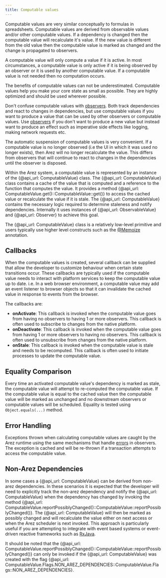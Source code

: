 ```yaml
---
title: Computable values
---
```


Computable values are very similar conceptually to formulas in spreadsheets. Computable values are derived
from observable values and/or other computable values. If a dependency is changed then the computable value
will recalculate it's value. If the new value is different from the old value then the computable value is
marked as changed and the change is propagated to observers.

A computable value will only compute a value if it is active. In most circumstances, a computable value is only
active if it is being observed by an observer or it is used by another computable value. If a computable value
is not needed then no computation occurs.

The benefits of computable values can not be underestimated. Computable values help you make your core state
as small as possible. They are highly optimized and should be used wherever possible.

Don't confuse computable values with [observers](observers.md). Both track dependencies and react to changes
in dependencies, but use computable values if you want to produce a value that can be used by other observers
or computable values. Use [observers](observers.md) if you don't want to produce a new value but instead want
to produce an effect such as imperative side effects like logging, making network requests etc.

The automatic suspension of computable values is very convenient. If a computable value is no longer observed
(i.e the UI in which it was used no longer exists), then Arez will no longer recalculate the value. This differs
from observers that will continue to react to changes in the dependencies until the observer is disposed.

Within the Arez system, a computable value is represented by an instance of the {@api_url: ComputableValue}
class. The {@api_url: ComputableValue} class contains a cache of the value that is computed and a reference to the
function that computes the value. It provides a method {@api_url: ComputableValue.get()::ComputableValue::get()} to
access the cached value or recalculate the value if it is stale. The {@api_url: ComputableValue} contains the necessary
logic required to determine staleness and notify dependencies. Internally it uses instances of {@api_url: ObservableValue}
and {@api_url: Observer} to achieve this goal.

The {@api_url: ComputableValue} class is a relatively low-level primitive and users typically use higher level
constructs such as the [@Memoize](at_memoize.md) annotation.

## Callbacks

When the computable values is created, several callback can be supplied that allow the developer to customize
behaviour when certain state transitions occur. These callbacks are typically used if the computable value needs
to interact with platform services to keep the computable value up to date. i.e. In a web browser environment, a
computable value may add an event listener to browser objects so that it can invalidate the cached value in response
to events from the browser.

The callbacks are:

* **onActivate**: This callback is invoked when the computable value goes from having no observers to having 1 or
  more observers. This callback is often used to subscribe to changes from the native platform.
* **onDeactivate**: This callback is invoked when the computable value goes from having 1 or more observers to
  having no observers. This callback is often used to unsubscribe from changes from the native platform.
* **onStale**: This callback is invoked when the computable value is stale and needs to be recomputed. This callback
  is often used to initiate processes to update the computable value.

## Equality Comparison

Every time an activated computable value's dependency is marked as stale, the computable value will attempt to
re-computed the computable value. If the computable value is equal to the cached value then the computable value
will be marked as unchanged and no downstream observers or computable values will be scheduled. Equality is
tested using `Object.equals(...)` method.

## Error Handling

Exceptions thrown when calculating computable values are caught by the Arez runtime using the same mechanisms that
handle [errors](observers.md#error-handling) in observers. The exception is cached and will be re-thrown if a
transaction attempts to access the computable value.

## Non-Arez Dependencies

In some cases a {@api_url: ComputableValue} can be derived from non-arez dependencies. In these scenarios it is
expected that the developer will need to explicitly track the non-arez dependency and notify the
{@api_url: ComputableValue} when the dependency has changed by invoking the method
{@api_url: ComputableValue.reportPossiblyChanged()::ComputableValue::reportPossiblyChanged()}. The
{@api_url: ComputableValue} will then be marked as possibly changed and will recalculate the value either on next
access or when the Arez scheduler is next invoked. This approach is particularly useful if you are attempting to
integrate with event based systems or event-driven reactive frameworks such as [RxJava](https://github.com/ReactiveX/RxJava).

It should be noted that the {@api_url: ComputableValue.reportPossiblyChanged()::ComputableValue::reportPossiblyChanged()}
can only be invoked if the {@api_url: ComputableValue} was created with the flag
{@api_url: ComputableValue.Flags.NON_AREZ_DEPENDENCIES::ComputableValue.Flags::NON_AREZ_DEPENDENCIES}.
